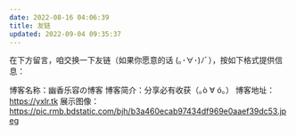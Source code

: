 ```yaml
---
date: 2022-08-16 04:06:39
title: 友链
updated: 2022-09-04 09:35:37
---
```

<div id="qexo-friends"></div>
<link rel="stylesheet" href="https://cdn.yxlr.tk/npm/qexo-static@1.1.3/hexo/friends/friends.css"/>
<script data-pjax src="https://cdn.yxlr.tk/npm/qexo-static@1.1.3/hexo/friends/friends.js"></script>
<script>loadQexoFriends("qexo-friends", "https://admin-yxlr.tk")</script>

在下方留言，咱交换一下友链（如果你愿意的话 (｡･∀･)ﾉﾞ），按如下格式提供信息：

博客名称：幽香乐容の博客
博客简介：分享必有收获（｡ò ∀ ó｡）
博客地址：https://yxlr.tk
展示图像：https://pic.rmb.bdstatic.com/bjh/b3a460ecab97434df969e0aaef39dc53.jpeg

